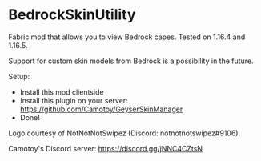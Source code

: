 # BedrockSkinUtility

Fabric mod that allows you to view Bedrock capes. Tested on 1.16.4 and 1.16.5. 

Support for custom skin models from Bedrock is a possibility in the future.

Setup:

- Install this mod clientside
- Install this plugin on your server: https://github.com/Camotoy/GeyserSkinManager
- Done!

Logo courtesy of NotNotNotSwipez (Discord: notnotnotswipez#9106).

Camotoy's Discord server: https://discord.gg/jNNC4CZtsN
